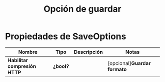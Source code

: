﻿---
title: Opción de guardar
second_title: Documen
linktitle: Opción de guardar
type: docs
url: /es/save-options/
keywords: Workbook save options
description: Aspose.Cells Cloud REST API admite la conversión de archivos de Excel a diversos formatos. El SDK es compatible con diversos lenguajes de desarrollo, como Android, C#, Go, Java, NodeJS, Perl, PHP, Python, Ruby y Swift.
weight: 79
kwords: Excel, Office Nube, REST API, Hoja de cálculo, PDF, CSV, Json, Markdown, Opciones de guardado
---
# Propiedades de SaveOptions

Nombre | Tipo | Descripción | Notas
------------ | ------------- | ------------- | -------------
**Habilitar compresión HTTP** | **¿bool?** | | [opcional]**Guardar formato** | **cadena** | | [opcional]**ClearData** | **¿bool?** | Vaciar el libro de trabajo después de guardar el archivo. | [opcional]**Carpeta de archivos en caché** | **cadena** | La carpeta de archivos en caché se utiliza para almacenar algunos datos grandes. | [opcional]**ValidarÁreasFusionadas** | **¿bool?** | Indica si se validan las áreas fusionadas antes de guardar el archivo. El valor predeterminado es falso. | [opcional]**Actualizar caché de gráficos** | **¿bool?** | | [opcional]**Crear directorio** | **¿bool?** | Si es verdadero y el directorio no existe, este se creará automáticamente antes de guardar el archivo. | [opcional]**Nombres de clasificación** | **¿bool?** | | [opcional]